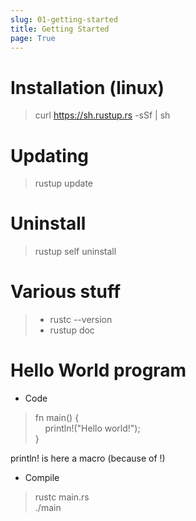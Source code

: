 ```yaml
---
slug: 01-getting-started
title: Getting Started
page: True
---
```


# Installation (linux)

>curl https://sh.rustup.rs -sSf | sh

# Updating

>rustup update

# Uninstall

>rustup self uninstall

# Various stuff

>* rustc --version
>* rustup doc

# Hello World program

* Code
> fn main() {  
> &nbsp;&nbsp;&nbsp;&nbsp;println!("Hello world!");  
>}  

println! is here a macro (because of !)

* Compile
> rustc main.rs  
>./main

